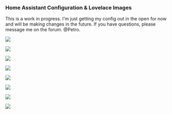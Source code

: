 <h3 align="left">Home Assistant Configuration &amp; Lovelace Images</h3>

This is a work in progress.  I'm just getting my config out in the open for now and will be making changes in the future.  If you have questions, please message me on the forum.  @Petro.

<p align="left">
  <img src="https://github.com/Petro31/home-assistant-config/tree/master/www/images/github_images/overview.png" />
</p>
<p align="left">
  <img src="https://github.com/Petro31/home-assistant-config/tree/master/www/images/github_images/remote_off.png" />
</p>
<p align="left">
  <img src="https://github.com/Petro31/home-assistant-config/tree/master/www/images/github_images/remote_xbox.png" />
</p>
<p align="left">
  <img src="https://github.com/Petro31/home-assistant-config/tree/master/www/images/github_images/remote_ps4.png" />
</p>
<p align="left">
  <img src="https://github.com/Petro31/home-assistant-config/tree/master/www/images/github_images/remote_echo.png" />
</p>
<p align="left">
  <img src="https://github.com/Petro31/home-assistant-config/tree/master/www/images/github_images/lights.png" />
</p>
<p align="left">
  <img src="https://github.com/Petro31/home-assistant-config/tree/master/www/images/github_images/devices.png" />
</p>
<p align="left">
  <img src="https://github.com/Petro31/home-assistant-config/tree/master/www/images/github_images/network.png" />
</p>
